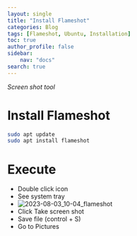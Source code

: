 ```yaml
---
layout: single
title: "Install Flameshot"
categories: Blog
tags: [Flameshot, Ubuntu, Installation]
toc: true
author_profile: false
sidebar:
    nav: "docs"
search: true
---
```

*Screen shot tool*


# Install Flameshot

```bash
sudo apt update 
sudo apt install flameshot
```



# Execute

- Double click icon
- See system tray
- ![2023-08-03_10-04_flameshot]({{site.url}}/images/2023-08-03-Flameshot/2023-08-03_10-04_flameshot.png)
- Click Take screen shot
- Save file (control + S)
- Go to Pictures